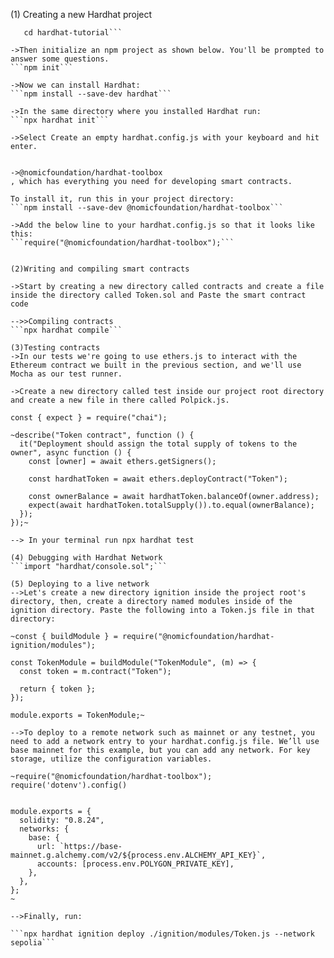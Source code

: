 <!-- Setup and deploy hardhat project -->

(1) Creating a new Hardhat project
```mkdir hardhat-tutorial
   cd hardhat-tutorial```

->Then initialize an npm project as shown below. You'll be prompted to answer some questions.
```npm init```

->Now we can install Hardhat:
```npm install --save-dev hardhat```

->In the same directory where you installed Hardhat run:
```npx hardhat init```

->Select Create an empty hardhat.config.js with your keyboard and hit enter.


->@nomicfoundation/hardhat-toolbox
, which has everything you need for developing smart contracts.

To install it, run this in your project directory:
```npm install --save-dev @nomicfoundation/hardhat-toolbox```

->Add the below line to your hardhat.config.js so that it looks like this:
```require("@nomicfoundation/hardhat-toolbox");```


(2)Writing and compiling smart contracts

->Start by creating a new directory called contracts and create a file inside the directory called Token.sol and Paste the smart contract code

-->>Compiling contracts
```npx hardhat compile```

(3)Testing contracts
->In our tests we're going to use ethers.js to interact with the Ethereum contract we built in the previous section, and we'll use Mocha as our test runner.

->Create a new directory called test inside our project root directory and create a new file in there called Polpick.js.

const { expect } = require("chai");

~describe("Token contract", function () {
  it("Deployment should assign the total supply of tokens to the owner", async function () {
    const [owner] = await ethers.getSigners();

    const hardhatToken = await ethers.deployContract("Token");

    const ownerBalance = await hardhatToken.balanceOf(owner.address);
    expect(await hardhatToken.totalSupply()).to.equal(ownerBalance);
  });
});~

--> In your terminal run npx hardhat test

(4) Debugging with Hardhat Network
```import "hardhat/console.sol";```

(5) Deploying to a live network
-->Let's create a new directory ignition inside the project root's directory, then, create a directory named modules inside of the ignition directory. Paste the following into a Token.js file in that directory:

~const { buildModule } = require("@nomicfoundation/hardhat-ignition/modules");

const TokenModule = buildModule("TokenModule", (m) => {
  const token = m.contract("Token");

  return { token };
});

module.exports = TokenModule;~

-->To deploy to a remote network such as mainnet or any testnet, you need to add a network entry to your hardhat.config.js file. We’ll use base mainnet for this example, but you can add any network. For key storage, utilize the configuration variables.

~require("@nomicfoundation/hardhat-toolbox");
require('dotenv').config()


module.exports = {
  solidity: "0.8.24",
  networks: {
    base: {
      url: `https://base-mainnet.g.alchemy.com/v2/${process.env.ALCHEMY_API_KEY}`,
      accounts: [process.env.POLYGON_PRIVATE_KEY],
    },
  },
};
~

-->Finally, run:

```npx hardhat ignition deploy ./ignition/modules/Token.js --network sepolia```


